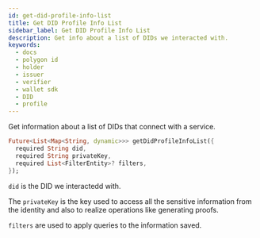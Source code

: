 ```yaml
---
id: get-did-profile-info-list
title: Get DID Profile Info List
sidebar_label: Get DID Profile Info List
description: Get info about a list of DIDs we interacted with.
keywords:
  - docs
  - polygon id
  - holder
  - issuer
  - verifier
  - wallet sdk
  - DID
  - profile
---
```


Get information about a list of DIDs that connect with a service.


```dart
Future<List<Map<String, dynamic>>> getDidProfileInfoList({
  required String did,
  required String privateKey,
  required List<FilterEntity>? filters,
});
```

`did` is the DID we interactedd with.

The `privateKey` is the key used to access all the sensitive information from the identity and also to realize operations like generating proofs.

`filters` are used to apply queries to the information saved.